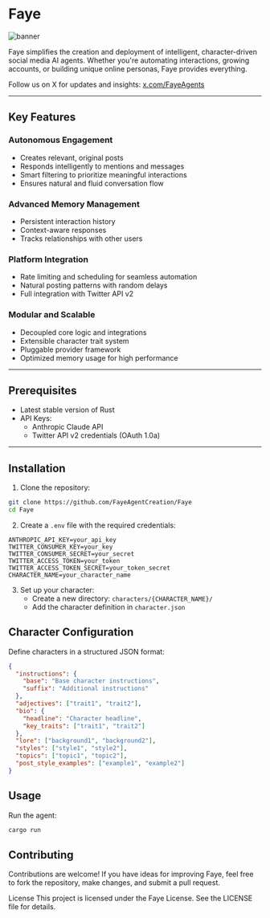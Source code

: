 # Faye

![banner](https://pbs.twimg.com/profile_banners/1877516904736370688/1736470127/1500x500)


Faye simplifies the creation and deployment of intelligent, character-driven social media AI agents. Whether you're automating interactions, growing accounts, or building unique online personas, Faye provides everything.

Follow us on X for updates and insights: [x.com/FayeAgents](https://x.com/FayeAgents)

---

## Key Features

### Autonomous Engagement
- Creates relevant, original posts
- Responds intelligently to mentions and messages
- Smart filtering to prioritize meaningful interactions
- Ensures natural and fluid conversation flow

### Advanced Memory Management
- Persistent interaction history
- Context-aware responses
- Tracks relationships with other users

### Platform Integration
- Rate limiting and scheduling for seamless automation
- Natural posting patterns with random delays
- Full integration with Twitter API v2

### Modular and Scalable
- Decoupled core logic and integrations
- Extensible character trait system
- Pluggable provider framework
- Optimized memory usage for high performance

---

## Prerequisites

- Latest stable version of Rust
- API Keys:
  - Anthropic Claude API
  - Twitter API v2 credentials (OAuth 1.0a)

---

## Installation

1. Clone the repository:
```bash
git clone https://github.com/FayeAgentCreation/Faye
cd Faye
```

2. Create a `.env` file with the required credentials:
```env
ANTHROPIC_API_KEY=your_api_key
TWITTER_CONSUMER_KEY=your_key
TWITTER_CONSUMER_SECRET=your_secret
TWITTER_ACCESS_TOKEN=your_token
TWITTER_ACCESS_TOKEN_SECRET=your_token_secret
CHARACTER_NAME=your_character_name
```

3. Set up your character:
   - Create a new directory: `characters/{CHARACTER_NAME}/`
   - Add the character definition in `character.json`

## Character Configuration

Define characters in a structured JSON format:

```json
{
  "instructions": {
    "base": "Base character instructions",
    "suffix": "Additional instructions"
  },
  "adjectives": ["trait1", "trait2"],
  "bio": {
    "headline": "Character headline",
    "key_traits": ["trait1", "trait2"]
  },
  "lore": ["background1", "background2"],
  "styles": ["style1", "style2"],
  "topics": ["topic1", "topic2"],
  "post_style_examples": ["example1", "example2"]
}
```

## Usage

Run the agent:
```bash
cargo run
```

## Contributing
Contributions are welcome! If you have ideas for improving Faye, feel free to fork the repository, make changes, and submit a pull request.

License
This project is licensed under the Faye License. See the LICENSE file for details.
